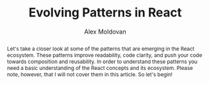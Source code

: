 ---
sections: [reactjs]
link: https://medium.freecodecamp.org/evolving-patterns-in-react-116140e5fe8f
title: "Evolving Patterns in React"
author: "Alex Moldovan"
publishedAt: 2018-02-04T00:00:00.000Z
type: [article]
topics: [react_patterns, react_tips]
suggestedBy: [andreamangano]
createdAt: 2018-04-04T22:38:10.835Z
reference: aHR0cHM6Ly9tZWRpdW0uZnJlZWNvZGVjYW1wLm9yZy9ldm9sdmluZy1wYXR0ZXJucy1pbi1yZWFjdC0xMTYxNDBlNWZlOGY
slug: evolving-patterns-in-react-by-alex-moldovan
abstract: "Let's take a closer look at some of the patterns that are emerging in the React ecosystem. These patterns improve readability, code clarity, and push your code towards composition and reusability. In order to understand these patterns you need a basic understanding of the React concepts and its ecosystem. Please note, however, that I will not cover them in this article. So let's begin!"
---
